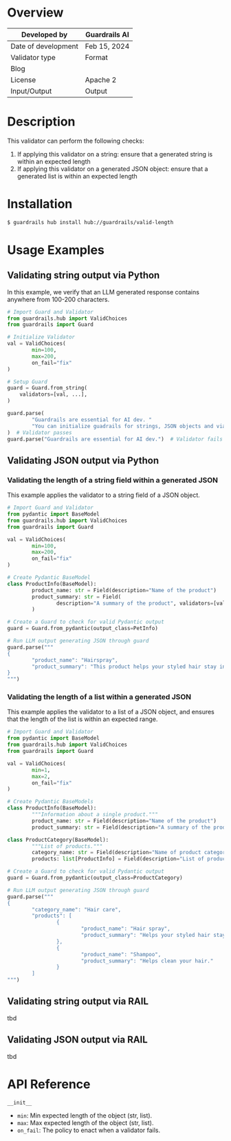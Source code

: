 # Overview

| Developed by | Guardrails AI |
| --- | --- |
| Date of development | Feb 15, 2024 |
| Validator type | Format |
| Blog |  |
| License | Apache 2 |
| Input/Output | Output |

# Description

This validator can perform the following checks:

1. If applying this validator on a string: ensure that a generated string is within an expected length
2. If applying this validator on a generated JSON object: ensure that a generated list is within an expected length

# Installation

```bash
$ guardrails hub install hub://guardrails/valid-length
```

# Usage Examples

## Validating string output via Python

In this example, we verify that an LLM generated response contains anywhere from 100-200 characters.

```python
# Import Guard and Validator
from guardrails.hub import ValidChoices
from guardrails import Guard

# Initialize Validator
val = ValidChoices(
		min=100,
		max=200,
		on_fail="fix"
)

# Setup Guard
guard = Guard.from_string(
    validators=[val, ...],
)

guard.parse(
		"Guardrails are essential for AI dev. "
		"You can initialize guadrails for strings, JSON objects and via python and javascript."
)  # Validator passes
guard.parse("Guardrails are essential for AI dev.")  # Validator fails
```

## Validating JSON output via Python

### Validating the length of a string field within a generated JSON

This example applies the validator to a string field of a JSON object.

```python
# Import Guard and Validator
from pydantic import BaseModel
from guardrails.hub import ValidChoices
from guardrails import Guard

val = ValidChoices(
		min=100,
		max=200,
		on_fail="fix"
)

# Create Pydantic BaseModel
class ProductInfo(BaseModel):
		product_name: str = Field(description="Name of the product")
		product_summary: str = Field(
				description="A summary of the product", validators=[val]
		)

# Create a Guard to check for valid Pydantic output
guard = Guard.from_pydantic(output_class=PetInfo)

# Run LLM output generating JSON through guard
guard.parse("""
{
		"product_name": "Hairspray",
		"product_summary": "This product helps your styled hair stay in place."
}
""")
```

### Validating the length of a list within a generated JSON

This example applies the validator to a list of a JSON object, and ensures that the length of the list is within an expected range.

```python
# Import Guard and Validator
from pydantic import BaseModel
from guardrails.hub import ValidChoices
from guardrails import Guard

val = ValidChoices(
		min=1,
		max=2,
		on_fail="fix"
)

# Create Pydantic BaseModels
class ProductInfo(BaseModel):
		"""Information about a single product."""
		product_name: str = Field(description="Name of the product")
		product_summary: str = Field(description="A summary of the product")

class ProductCategory(BaseModel):
		"""List of products."""
		category_name: str = Field(description="Name of product category")
		products: list[ProductInfo] = Field(description="List of products")

# Create a Guard to check for valid Pydantic output
guard = Guard.from_pydantic(output_class=ProductCategory)

# Run LLM output generating JSON through guard
guard.parse("""
{
		"category_name": "Hair care",
		"products": [
				{
						"product_name": "Hair spray",
						"product_summary": "Helps your styled hair stay in place."
				},
				{
						"product_name": "Shampoo",
						"product_summary": "Helps clean your hair."
				}
		]
""")
```

## Validating string output via RAIL

tbd

## Validating JSON output via RAIL

tbd

# API Reference

`__init__`

- `min`: Min expected length of the object (str, list).
- `max`: Max expected length of the object (str, list).
- `on_fail`: The policy to enact when a validator fails.
